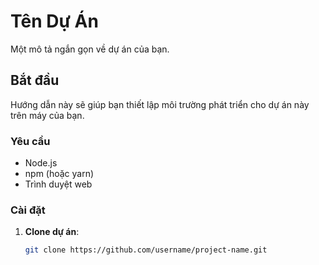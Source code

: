 # Tên Dự Án

Một mô tả ngắn gọn về dự án của bạn.

## Bắt đầu

Hướng dẫn này sẽ giúp bạn thiết lập môi trường phát triển cho dự án này trên máy của bạn.

### Yêu cầu

- Node.js
- npm (hoặc yarn)
- Trình duyệt web

### Cài đặt

1. **Clone dự án**:
   ```bash
   git clone https://github.com/username/project-name.git
